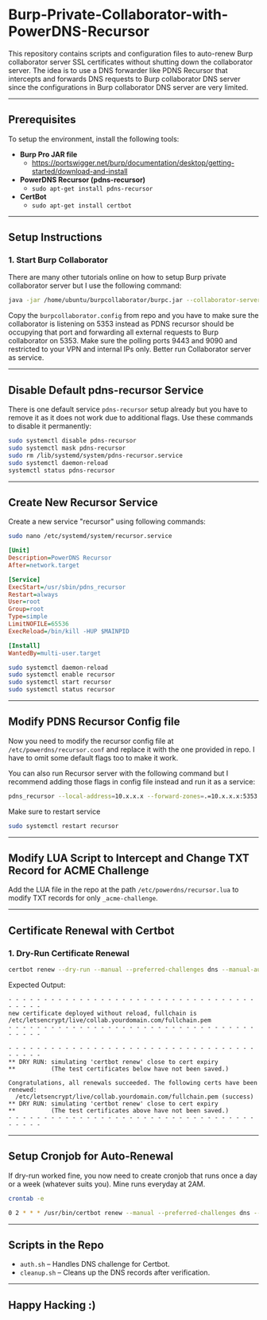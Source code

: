 # Burp-Private-Collaborator-with-PowerDNS-Recursor

This repository contains scripts and configuration files to auto-renew Burp collaborator server SSL certificates without shutting down the collaborator server. The idea is to use a DNS forwarder like PDNS Recursor that intercepts and forwards DNS requests to Burp collaborator DNS server since the configurations in Burp collaborator DNS server are very limited.

---

## Prerequisites

To setup the environment, install the following tools:

- **Burp Pro JAR file**
  - <https://portswigger.net/burp/documentation/desktop/getting-started/download-and-install>
- **PowerDNS Recursor (pdns-recursor)**
  - `sudo apt-get install pdns-recursor`  
- **CertBot**
  - `sudo apt-get install certbot`

---

## Setup Instructions

### 1. **Start Burp Collaborator**
There are many other tutorials online on how to setup Burp private collaborator server but I use the following command:
```bash
java -jar /home/ubuntu/burpcollaborator/burpc.jar --collaborator-server --collaborator-config=/home/ubuntu/burpcollaborator/burpcollaborator.config /tmp
```
Copy the `burpcollaborator.config` from repo and you have to make sure the collaborator is listening on 5353 instead as PDNS recursor should be occupying that port and forwarding all external requests to Burp collaborator on 5353.
Make sure the polling ports 9443 and 9090 and restricted to your VPN and internal IPs only.
Better run Collaborator server as service.

---

## Disable Default pdns-recursor Service

There is one default service `pdns-recursor` setup already but you have to remove it as it does not work due to additional flags. Use these commands to disable it permanently:

```bash
sudo systemctl disable pdns-recursor
sudo systemctl mask pdns-recursor
sudo rm /lib/systemd/system/pdns-recursor.service
sudo systemctl daemon-reload
systemctl status pdns-recursor
```

---

## Create New Recursor Service

Create a new service "recursor" using following commands:

```bash
sudo nano /etc/systemd/system/recursor.service
```

```ini
[Unit]
Description=PowerDNS Recursor
After=network.target

[Service]
ExecStart=/usr/sbin/pdns_recursor
Restart=always
User=root
Group=root
Type=simple
LimitNOFILE=65536
ExecReload=/bin/kill -HUP $MAINPID

[Install]
WantedBy=multi-user.target
```

```bash
sudo systemctl daemon-reload
sudo systemctl enable recursor
sudo systemctl start recursor
sudo systemctl status recursor
```

---

## Modify PDNS Recursor Config file

Now you need to modify the recursor config file at `/etc/powerdns/recursor.conf` and replace it with the one provided in repo. I have to omit some default flags too to make it work.

You can also run Recursor server with the following command but I recommend adding those flags in config file instead and run it as a service:

```bash
pdns_recursor --local-address=10.x.x.x --forward-zones=.=10.x.x.x:5353 --allow-from=0.0.0.0/0 --lua-dns-script=/etc/powerdns/recursor.lua
```

Make sure to restart service

```bash
sudo systemctl restart recursor
````

---

## Modify LUA Script to Intercept and Change TXT Record for ACME Challenge

Add the LUA file in the repo at the path `/etc/powerdns/recursor.lua` to modify TXT records for only `_acme-challenge`.

---


## Certificate Renewal with Certbot

### 1. **Dry-Run Certificate Renewal**

```bash
certbot renew --dry-run --manual --preferred-challenges dns --manual-auth-hook /home/ubuntu/auth.sh --manual-cleanup-hook /home/ubuntu/cleanup.sh --manual-public-ip-logging-ok
```

Expected Output:

```
- - - - - - - - - - - - - - - - - - - - - - - - - - - - - - - - - - - - - - - -
new certificate deployed without reload, fullchain is
/etc/letsencrypt/live/collab.yourdomain.com/fullchain.pem
- - - - - - - - - - - - - - - - - - - - - - - - - - - - - - - - - - - - - - - -

- - - - - - - - - - - - - - - - - - - - - - - - - - - - - - - - - - - - - - - -
** DRY RUN: simulating 'certbot renew' close to cert expiry
**          (The test certificates below have not been saved.)

Congratulations, all renewals succeeded. The following certs have been renewed:
  /etc/letsencrypt/live/collab.yourdomain.com/fullchain.pem (success)
** DRY RUN: simulating 'certbot renew' close to cert expiry
**          (The test certificates above have not been saved.)
- - - - - - - - - - - - - - - - - - - - - - - - - - - - - - - - - - - - - - - -
```

---

## Setup Cronjob for Auto-Renewal
If dry-run worked fine, you now need to create cronjob that runs once a day or a week (whatever suits you). Mine runs everyday at 2AM.

```bash
crontab -e
```

```bash
0 2 * * * /usr/bin/certbot renew --manual --preferred-challenges dns --manual-auth-hook /home/ubuntu/auth.sh --manual-cleanup-hook /home/ubuntu/cleanup.sh --manual-public-ip-logging-ok >> /home/ubuntu/burpcollaborator/renew_logs.txt
```

---

## Scripts in the Repo

- `auth.sh` – Handles DNS challenge for Certbot.  
- `cleanup.sh` – Cleans up the DNS records after verification.  

---

## Happy Hacking :)
